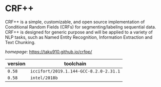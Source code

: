 # CRF++

CRF++ is a simple, customizable, and open source implementation of  Conditional Random Fields (CRFs) for segmenting/labeling sequential data. CRF++ is  designed for generic purpose and will be applied to a variety of NLP tasks, such as  Named Entity Recognition, Information Extraction and Text Chunking.

*homepage*: <https://taku910.github.io/crfpp/>

version | toolchain
--------|----------
``0.58`` | ``iccifort/2019.1.144-GCC-8.2.0-2.31.1``
``0.58`` | ``intel/2018b``
